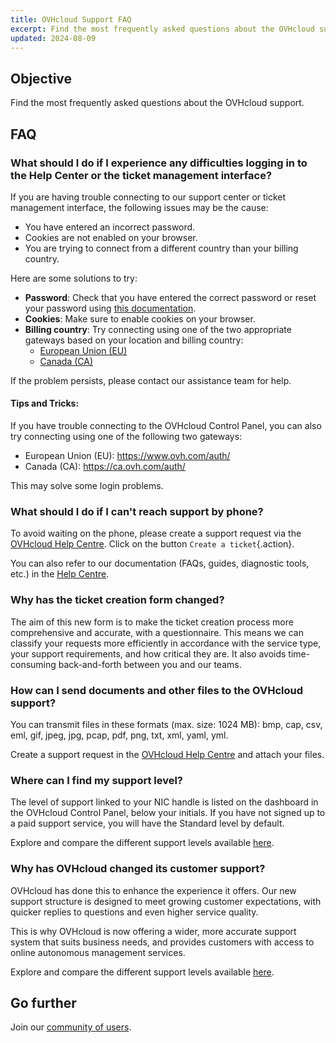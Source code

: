 ```yaml
---
title: OVHcloud Support FAQ
excerpt: Find the most frequently asked questions about the OVHcloud support
updated: 2024-08-09
---
```


## Objective

Find the most frequently asked questions about the OVHcloud support.

<a name="sso"></a>

## FAQ

### What should I do if I experience any difficulties logging in to the Help Center or the ticket management interface?

If you are having trouble connecting to our support center or ticket management interface, the following issues may be the cause:

- You have entered an incorrect password.
- Cookies are not enabled on your browser.
- You are trying to connect from a different country than your billing country.

Here are some solutions to try:

- **Password**: Check that you have entered the correct password or reset your password using [this documentation](/pages/account_and_service_management/account_information/manage-ovh-password#lost-password).
- **Cookies**: Make sure to enable cookies on your browser.
- **Billing country**: Try connecting using one of the two appropriate gateways based on your location and billing country:
    - [European Union (EU)](https://help.ovhcloud.com/login_with_sso.do?glide_sso_id=5e9c81e66886e8901e111f908472f1e2)
    - [Canada (CA)](http://help.ovhcloud.com/login_with_sso.do?glide_sso_id=e6292c24e02bb050476bf14567ec5ef1)

If the problem persists, please contact our assistance team for help.

#### Tips and Tricks:

If you have trouble connecting to the OVHcloud Control Panel, you can also try connecting using one of the following two gateways:

- European Union (EU): <https://www.ovh.com/auth/>
- Canada (CA): <https://ca.ovh.com/auth/>

This may solve some login problems.

### What should I do if I can't reach support by phone?

To avoid waiting on the phone, please create a support request via the [OVHcloud Help Centre](https://help.ovhcloud.com/csm?id=csm_get_help). Click on the button `Create a ticket`{.action}.

You can also refer to our documentation (FAQs, guides, diagnostic tools, etc.) in the [Help Centre](https://help.ovhcloud.com/csm/en-gb-documentation?id=kb_home).

### Why has the ticket creation form changed?

The aim of this new form is to make the ticket creation process more comprehensive and accurate, with a questionnaire. This means we can classify your requests more efficiently in accordance with the service type, your support requirements, and how critical they are. It also avoids time-consuming back-and-forth between you and our teams.

### How can I send documents and other files to the OVHcloud support?

You can transmit files in these formats (max. size: 1024 MB): bmp, cap, csv, eml, gif, jpeg, jpg, pcap, pdf, png, txt, xml, yaml, yml.

Create a support request in the [OVHcloud Help Centre](https://help.ovhcloud.com/csm?id=csm_get_help) and attach your files.

### Where can I find my support level?

The level of support linked to your NIC handle is listed on the dashboard in the OVHcloud Control Panel, below your initials. If you have not signed up to a paid support service, you will have the Standard level by default.

Explore and compare the different support levels available [here](/links/support).

### Why has OVHcloud changed its customer support?

OVHcloud has done this to enhance the experience it offers. Our new support structure is designed to meet growing customer expectations, with quicker replies to questions and even higher service quality.

This is why OVHcloud is now offering a wider, more accurate support system that suits business needs, and provides customers with access to online autonomous management services.

Explore and compare the different support levels available [here](/links/support).

## Go further

Join our [community of users](/links/community).
